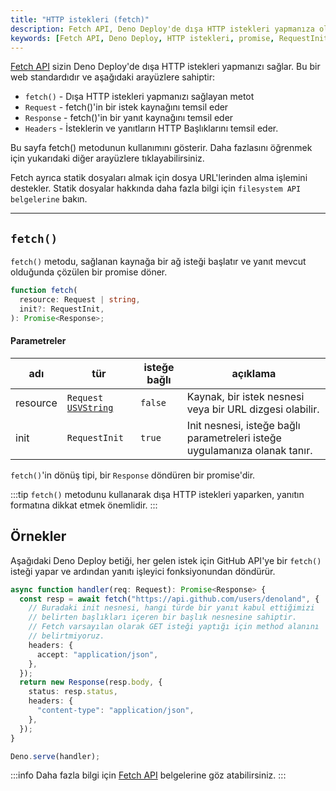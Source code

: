 ```yaml
---
title: "HTTP istekleri (fetch)"
description: Fetch API, Deno Deploy'de dışa HTTP istekleri yapmanıza olanak tanır. Bu sayfa fetch() metodunun kullanımını detaylandırmaktadır.
keywords: [Fetch API, Deno Deploy, HTTP istekleri, promise, RequestInit]
---
```


[Fetch API](https://developer.mozilla.org/en-US/docs/Web/API/Fetch_API) 
sizin Deno Deploy'de dışa HTTP istekleri yapmanızı sağlar. Bu bir web standardıdır 
ve aşağıdaki arayüzlere sahiptir:

- `fetch()` - Dışa HTTP istekleri yapmanızı sağlayan metot
- `Request` - fetch()'in bir istek kaynağını temsil eder
- `Response` - fetch()'in bir yanıt kaynağını temsil eder
- `Headers` - İsteklerin ve yanıtların HTTP Başlıklarını temsil eder.

Bu sayfa fetch() metodunun kullanımını gösterir. Daha fazlasını öğrenmek için yukarıdaki diğer 
arayüzlere tıklayabilirsiniz.

Fetch ayrıca statik dosyaları almak için dosya URL'lerinden alma işlemini destekler. Statik dosyalar hakkında daha fazla bilgi için `filesystem API belgelerine` bakın.

---

## `fetch()`

`fetch()` metodu, sağlanan kaynağa bir ağ isteği başlatır ve yanıt mevcut olduğunda 
çözülen bir promise döner.

```ts
function fetch(
  resource: Request | string,
  init?: RequestInit,
): Promise<Response>;
```

#### Parametreler

| adı      | tür                                                         | isteğe bağlı | açıklama                                                       |
| -------- | ----------------------------------------------------------- | ------------ | ------------------------------------------------------------- |
| resource | `Request`  [`USVString`][usvstring] | `false`      | Kaynak, bir istek nesnesi veya bir URL dizgesi olabilir.     |
| init     | `RequestInit`             | `true`       | Init nesnesi, isteğe bağlı parametreleri isteğe uygulamanıza olanak tanır. |

`fetch()`'in dönüş tipi, bir `Response` döndüren bir promise'dir.

:::tip
`fetch()` metodunu kullanarak dışa HTTP istekleri yaparken, yanıtın formatına dikkat etmek önemlidir.
:::

## Örnekler

Aşağıdaki Deno Deploy betiği, her gelen istek için GitHub API'ye bir `fetch()` isteği yapar 
ve ardından yanıtı işleyici fonksiyonundan döndürür.

```ts
async function handler(req: Request): Promise<Response> {
  const resp = await fetch("https://api.github.com/users/denoland", {
    // Buradaki init nesnesi, hangi türde bir yanıt kabul ettiğimizi
    // belirten başlıkları içeren bir başlık nesnesine sahiptir.
    // Fetch varsayılan olarak GET isteği yaptığı için method alanını 
    // belirtmiyoruz.
    headers: {
      accept: "application/json",
    },
  });
  return new Response(resp.body, {
    status: resp.status,
    headers: {
      "content-type": "application/json",
    },
  });
}

Deno.serve(handler);
```

:::info
Daha fazla bilgi için [Fetch API](https://developer.mozilla.org/en-US/docs/Web/API/Fetch_API) belgelerine göz atabilirsiniz.
:::

[usvstring]: https://developer.mozilla.org/en-US/docs/Web/API/USVString